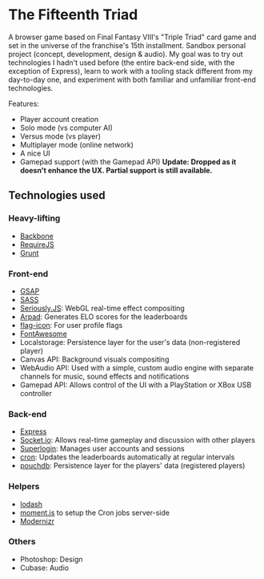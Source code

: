 # The Fifteenth Triad

A browser game based on Final Fantasy VIII's "Triple Triad" card game and set in the universe of the franchise's 15th installment.
Sandbox personal project (concept, development, design & audio). My goal was to try out technologies I hadn't used before (the entire back-end side, with the exception of Express), learn to work with a tooling stack different from my day-to-day one, and experiment with both familiar and unfamiliar front-end technologies.

Features:
- Player account creation
- Solo mode (vs computer AI)
- Versus mode (vs player)
- Multiplayer mode (online network)
- A nice UI
- Gamepad support (with the Gamepad API) **Update: Dropped as it doesn't enhance the UX. Partial support is still available.**

## Technologies used
### Heavy-lifting
- [Backbone](http://backbonejs.org)
- [RequireJS](http://requirejs.org)
- [Grunt](https://gruntjs.com)

### Front-end
- [GSAP](https://greensock.com/gsap)
- [SASS](sass-lang.com)
- [Seriously.JS](https://github.com/brianchirls/Seriously.js): WebGL real-time effect compositing
- [Arpad](https://github.com/PhobosRising/node-arpad): Generates ELO scores for the leaderboards
- [flag-icon](https://github.com/lipis/flag-icon-css): For user profile flags
- [FontAwesome](http://fontawesome.io/)
- Localstorage: Persistence layer for the user's data (non-registered player)
- Canvas API: Background visuals compositing
- WebAudio API: Used with a simple, custom audio engine with separate channels for music, sound effects and notifications
- Gamepad API: Allows control of the UI with a PlayStation or XBox USB controller

### Back-end
- [Express](https://expressjs.com)
- [Socket.io](https://socket.io): Allows real-time gameplay and discussion with other players
- [Superlogin](https://github.com/colinskow/superlogin): Manages user accounts and sessions
- [cron](https://github.com/kelektiv/node-cron): Updates the leaderboards automatically at regular intervals
- [pouchdb](https://pouchdb.com): Persistence layer for the players' data (registered players)

### Helpers
- [lodash](https://lodash.com)
- [moment.js](https://momentjs.com) to setup the Cron jobs server-side
- [Modernizr](https://modernizr.com)

### Others
- Photoshop: Design
- Cubase: Audio
